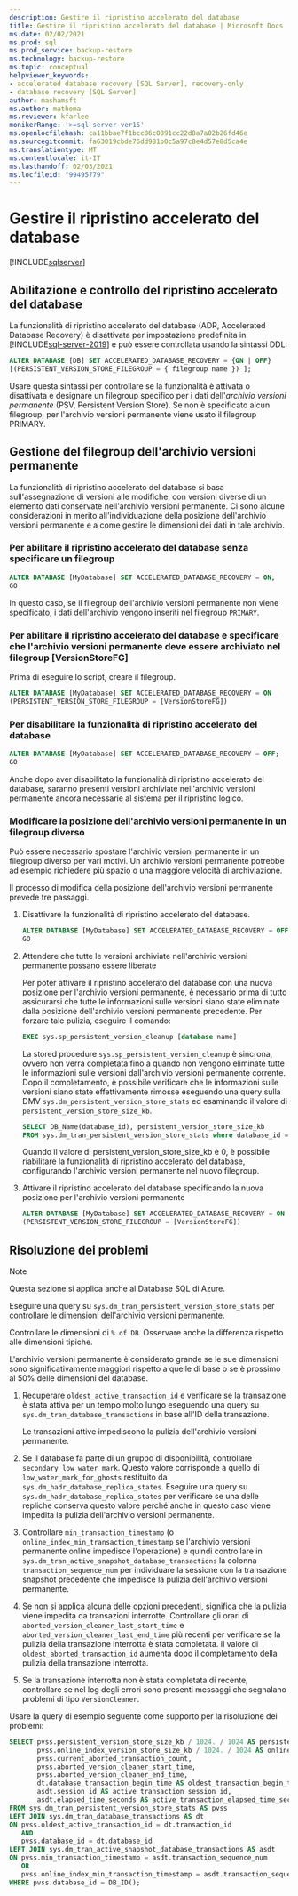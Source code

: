 ```yaml
---
description: Gestire il ripristino accelerato del database
title: Gestire il ripristino accelerato del database | Microsoft Docs
ms.date: 02/02/2021
ms.prod: sql
ms.prod_service: backup-restore
ms.technology: backup-restore
ms.topic: conceptual
helpviewer_keywords:
- accelerated database recovery [SQL Server], recovery-only
- database recovery [SQL Server]
author: mashamsft
ms.author: mathoma
ms.reviewer: kfarlee
monikerRange: '>=sql-server-ver15'
ms.openlocfilehash: ca11bbae7f1bcc86c0891cc22d8a7a02b26fd46e
ms.sourcegitcommit: fa63019cbde76dd981b0c5a97c8e4d57e8d5ca4e
ms.translationtype: MT
ms.contentlocale: it-IT
ms.lasthandoff: 02/03/2021
ms.locfileid: "99495779"
---
```

# <a name="manage-accelerated-database-recovery"></a>Gestire il ripristino accelerato del database

[!INCLUDE[sqlserver](../includes/applies-to-version/sqlserver2019.md)]

## <a name="enabling-and-controlling-adr"></a>Abilitazione e controllo del ripristino accelerato del database

La funzionalità di ripristino accelerato del database (ADR, Accelerated Database Recovery) è disattivata per impostazione predefinita in [!INCLUDE[sql-server-2019](../includes/sssql19-md.md)] e può essere controllata usando la sintassi DDL:
```sql
ALTER DATABASE [DB] SET ACCELERATED_DATABASE_RECOVERY = {ON | OFF}
[(PERSISTENT_VERSION_STORE_FILEGROUP = { filegroup name }) ];

```

Usare questa sintassi per controllare se la funzionalità è attivata o disattivata e designare un filegroup specifico per i dati dell'*archivio versioni permanente* (PSV, Persistent Version Store). Se non è specificato alcun filegroup, per l'archivio versioni permanente viene usato il filegroup PRIMARY.

## <a name="managing-the-persistent-version-store-filegroup"></a>Gestione del filegroup dell'archivio versioni permanente
La funzionalità di ripristino accelerato del database si basa sull'assegnazione di versioni alle modifiche, con versioni diverse di un elemento dati conservate nell'archivio versioni permanente.
Ci sono alcune considerazioni in merito all'individuazione della posizione dell'archivio versioni permanente e a come gestire le dimensioni dei dati in tale archivio.

### <a name="to-enable-adr-without-specifying-a-filegroup"></a>Per abilitare il ripristino accelerato del database senza specificare un filegroup

```sql
ALTER DATABASE [MyDatabase] SET ACCELERATED_DATABASE_RECOVERY = ON;
GO
```

In questo caso, se il filegroup dell'archivio versioni permanente non viene specificato, i dati dell'archivio vengono inseriti nel filegroup `PRIMARY`.

### <a name="to-enable-adr-and-specify-that-the-pvs-should-be-stored-in-the-versionstorefg-filegroup"></a>Per abilitare il ripristino accelerato del database e specificare che l'archivio versioni permanente deve essere archiviato nel filegroup [VersionStoreFG]

Prima di eseguire lo script, creare il filegroup.

```sql
ALTER DATABASE [MyDatabase] SET ACCELERATED_DATABASE_RECOVERY = ON
(PERSISTENT_VERSION_STORE_FILEGROUP = [VersionStoreFG])
```

### <a name="to-disable-the-adr-feature"></a>Per disabilitare la funzionalità di ripristino accelerato del database

```sql
ALTER DATABASE [MyDatabase] SET ACCELERATED_DATABASE_RECOVERY = OFF;
GO
```

Anche dopo aver disabilitato la funzionalità di ripristino accelerato del database, saranno presenti versioni archiviate nell'archivio versioni permanente ancora necessarie al sistema per il ripristino logico.

### <a name="change-the-location-of-the-pvs-to-a-different-filegroup"></a>Modificare la posizione dell'archivio versioni permanente in un filegroup diverso

Può essere necessario spostare l'archivio versioni permanente in un filegroup diverso per vari motivi. Un archivio versioni permanente potrebbe ad esempio richiedere più spazio o una maggiore velocità di archiviazione.

Il processo di modifica della posizione dell'archivio versioni permanente prevede tre passaggi.

1. Disattivare la funzionalità di ripristino accelerato del database.

   ```sql
   ALTER DATABASE [MyDatabase] SET ACCELERATED_DATABASE_RECOVERY = OFF;
   GO
   ```

2. Attendere che tutte le versioni archiviate nell'archivio versioni permanente possano essere liberate

   Per poter attivare il ripristino accelerato del database con una nuova posizione per l'archivio versioni permanente, è necessario prima di tutto assicurarsi che tutte le informazioni sulle versioni siano state eliminate dalla posizione dell'archivio versioni permanente precedente. Per forzare tale pulizia, eseguire il comando:

   ```sql
   EXEC sys.sp_persistent_version_cleanup [database name]
   ```

   La stored procedure `sys.sp_persistent_version_cleanup` è sincrona, ovvero non verrà completata fino a quando non vengono eliminate tutte le informazioni sulle versioni dall'archivio versioni permanente corrente.  Dopo il completamento, è possibile verificare che le informazioni sulle versioni siano state effettivamente rimosse eseguendo una query sulla DMV `sys.dm_persistent_version_store_stats` ed esaminando il valore di `persistent_version_store_size_kb`.

   ```sql
   SELECT DB_Name(database_id), persistent_version_store_size_kb 
   FROM sys.dm_tran_persistent_version_store_stats where database_id = [MyDatabaseID]
   ```

   Quando il valore di persistent_version_store_size_kb è 0, è possibile riabilitare la funzionalità di ripristino accelerato del database, configurando l'archivio versioni permanente nel nuovo filegroup.

1. Attivare il ripristino accelerato del database specificando la nuova posizione per l'archivio versioni permanente

   ```sql
   ALTER DATABASE [MyDatabase] SET ACCELERATED_DATABASE_RECOVERY = ON
   (PERSISTENT_VERSION_STORE_FILEGROUP = [VersionStoreFG])
   ```

## <a name="troubleshooting"></a>Risoluzione dei problemi

> [!NOTE]
> Questa sezione si applica anche al Database SQL di Azure.

Eseguire una query su `sys.dm_tran_persistent_version_store_stats` per controllare le dimensioni dell'archivio versioni permanente.

Controllare le dimensioni di `% of DB`. Osservare anche la differenza rispetto alle dimensioni tipiche.

L'archivio versioni permanente è considerato grande se le sue dimensioni sono significativamente maggiori rispetto a quelle di base o se è prossimo al 50% delle dimensioni del database. 

1. Recuperare `oldest_active_transaction_id` e verificare se la transazione è stata attiva per un tempo molto lungo eseguendo una query su `sys.dm_tran_database_transactions` in base all'ID della transazione.

   Le transazioni attive impediscono la pulizia dell'archivio versioni permanente.

2. Se il database fa parte di un gruppo di disponibilità, controllare `secondary_low_water_mark`. Questo valore corrisponde a quello di `low_water_mark_for_ghosts` restituito da `sys.dm_hadr_database_replica_states`. Eseguire una query su `sys.dm_hadr_database_replica_states` per verificare se una delle repliche conserva questo valore perché anche in questo caso viene impedita la pulizia dell'archivio versioni permanente.
3. Controllare `min_transaction_timestamp` (o `online_index_min_transaction_timestamp` se l'archivio versioni permanente online impedisce l'operazione) e quindi controllare in `sys.dm_tran_active_snapshot_database_transactions` la colonna `transaction_sequence_num` per individuare la sessione con la transazione snapshot precedente che impedisce la pulizia dell'archivio versioni permanente.
4. Se non si applica alcuna delle opzioni precedenti, significa che la pulizia viene impedita da transazioni interrotte. Controllare gli orari di `aborted_version_cleaner_last_start_time` e `aborted_version_cleaner_last_end_time` più recenti per verificare se la pulizia della transazione interrotta è stata completata. Il valore di `oldest_aborted_transaction_id` aumenta dopo il completamento della pulizia della transazione interrotta.
5. Se la transazione interrotta non è stata completata di recente, controllare se nel log degli errori sono presenti messaggi che segnalano problemi di tipo `VersionCleaner`.

Usare la query di esempio seguente come supporto per la risoluzione dei problemi:

```sql
SELECT pvss.persistent_version_store_size_kb / 1024. / 1024 AS persistent_version_store_size_gb,
       pvss.online_index_version_store_size_kb / 1024. / 1024 AS online_index_version_store_size_gb,
       pvss.current_aborted_transaction_count,
       pvss.aborted_version_cleaner_start_time,
       pvss.aborted_version_cleaner_end_time,
       dt.database_transaction_begin_time AS oldest_transaction_begin_time,
       asdt.session_id AS active_transaction_session_id,
       asdt.elapsed_time_seconds AS active_transaction_elapsed_time_seconds
FROM sys.dm_tran_persistent_version_store_stats AS pvss
LEFT JOIN sys.dm_tran_database_transactions AS dt
ON pvss.oldest_active_transaction_id = dt.transaction_id
   AND
   pvss.database_id = dt.database_id
LEFT JOIN sys.dm_tran_active_snapshot_database_transactions AS asdt
ON pvss.min_transaction_timestamp = asdt.transaction_sequence_num
   OR
   pvss.online_index_min_transaction_timestamp = asdt.transaction_sequence_num
WHERE pvss.database_id = DB_ID();
```
